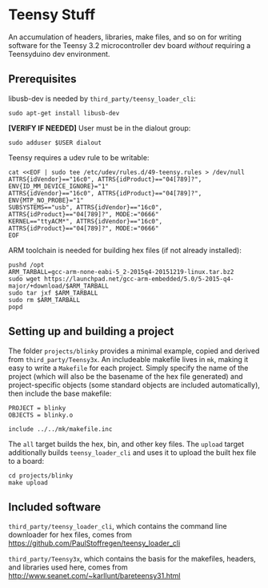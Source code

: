 # Teensy Stuff

An accumulation of headers, libraries, make files, and so on for writing software for the Teensy 3.2 microcontroller dev board *without* requiring a Teensyduino dev environment.

## Prerequisites

libusb-dev is needed by `third_party/teensy_loader_cli`:
```
sudo apt-get install libusb-dev
```

**[VERIFY IF NEEDED]** User must be in the dialout group:
```
sudo adduser $USER dialout
```

Teensy requires a udev rule to be writable:
```
cat <<EOF | sudo tee /etc/udev/rules.d/49-teensy.rules > /dev/null
ATTRS{idVendor}=="16c0", ATTRS{idProduct}=="04[789]?", ENV{ID_MM_DEVICE_IGNORE}="1"
ATTRS{idVendor}=="16c0", ATTRS{idProduct}=="04[789]?", ENV{MTP_NO_PROBE}="1"
SUBSYSTEMS=="usb", ATTRS{idVendor}=="16c0", ATTRS{idProduct}=="04[789]?", MODE:="0666"
KERNEL=="ttyACM*", ATTRS{idVendor}=="16c0", ATTRS{idProduct}=="04[789]?", MODE:="0666"
EOF
```

ARM toolchain is needed for building hex files (if not already installed):
```
pushd /opt
ARM_TARBALL=gcc-arm-none-eabi-5_2-2015q4-20151219-linux.tar.bz2
sudo wget https://launchpad.net/gcc-arm-embedded/5.0/5-2015-q4-major/+download/$ARM_TARBALL
sudo tar jxf $ARM_TARBALL
sudo rm $ARM_TARBALL
popd
```

## Setting up and building a project

The folder `projects/blinky` provides a minimal example, copied and derived from `third_party/Teensy3x`. An includeable makefile lives in `mk`, making it easy to write a `Makefile` for each project. Simply specify the name of the project (which will also be the basename of the hex file generated) and project-specific objects (some standard objects are included automatically), then include the base makefile:

```
PROJECT = blinky
OBJECTS = blinky.o

include ../../mk/makefile.inc
```

The `all` target builds the hex, bin, and other key files. The `upload` target additionally builds `teensy_loader_cli` and uses it to upload the built hex file to a board:

```
cd projects/blinky
make upload
```

## Included software

`third_party/teensy_loader_cli`, which contains the command line downloader for hex files, comes from https://github.com/PaulStoffregen/teensy_loader_cli

`third_party/Teensy3x`, which contains the basis for the makefiles, headers, and libraries used here, comes from http://www.seanet.com/~karllunt/bareteensy31.html
